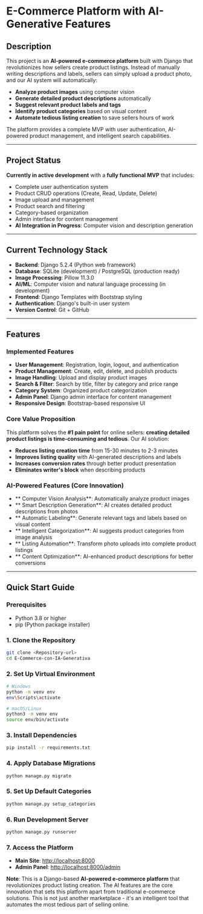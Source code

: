 # E-Commerce Platform with AI-Generative Features

## Description
This project is an **AI-powered e-commerce platform** built with Django that revolutionizes how sellers create product listings. Instead of manually writing descriptions and labels, sellers can simply upload a product photo, and our AI system will automatically:

- **Analyze product images** using computer vision
- **Generate detailed product descriptions** automatically
- **Suggest relevant product labels and tags** 
- **Identify product categories** based on visual content
- **Automate tedious listing creation** to save sellers hours of work

The platform provides a complete MVP with user authentication, AI-powered product management, and intelligent search capabilities.

---

## Project Status
**Currently in active development** with a **fully functional MVP** that includes:
- Complete user authentication system
- Product CRUD operations (Create, Read, Update, Delete)
- Image upload and management
- Product search and filtering
- Category-based organization
- Admin interface for content management
- **AI Integration in Progress**: Computer vision and description generation

---

## Current Technology Stack
- **Backend**: Django 5.2.4 (Python web framework)
- **Database**: SQLite (development) / PostgreSQL (production ready)
- **Image Processing**: Pillow 11.3.0
- **AI/ML**: Computer vision and natural language processing (in development)
- **Frontend**: Django Templates with Bootstrap styling
- **Authentication**: Django's built-in user system
- **Version Control**: Git + GitHub

---

## Features

### **Implemented Features**
- **User Management**: Registration, login, logout, and authentication
- **Product Management**: Create, edit, delete, and publish products
- **Image Handling**: Upload and display product images
- **Search & Filter**: Search by title, filter by category and price range
- **Category System**: Organized product categorization
- **Admin Panel**: Django admin interface for content management
- **Responsive Design**: Bootstrap-based responsive UI

### **Core Value Proposition**
This platform solves the **#1 pain point** for online sellers: **creating detailed product listings is time-consuming and tedious**. Our AI solution:
- **Reduces listing creation time** from 15-30 minutes to 2-3 minutes
- **Improves listing quality** with AI-generated descriptions and labels
- **Increases conversion rates** through better product presentation
- **Eliminates writer's block** when describing products

### **AI-Powered Features (Core Innovation)**
- ** Computer Vision Analysis**: Automatically analyze product images
- ** Smart Description Generation**: AI creates detailed product descriptions from photos
- ** Automatic Labeling**: Generate relevant tags and labels based on visual content
- ** Intelligent Categorization**: AI suggests product categories from image analysis
- ** Listing Automation**: Transform photo uploads into complete product listings
- ** Content Optimization**: AI-enhanced product descriptions for better conversions

---

##  Quick Start Guide

### Prerequisites
- Python 3.8 or higher
- pip (Python package installer)

### 1. **Clone the Repository**
```bash
git clone <Repository-url>
cd E-Commerce-con-IA-Generativa
```

### 2. **Set Up Virtual Environment**
```bash
# Windows
python -m venv env
env\Scripts\activate

# macOS/Linux
python3 -m venv env
source env/bin/activate
```

### 3. **Install Dependencies**
```bash
pip install -r requirements.txt
```

### 4. **Apply Database Migrations**
```bash
python manage.py migrate
```

### 5. **Set Up Default Categories**
```bash
python manage.py setup_categories
```


### 6. **Run Development Server**
```bash
python manage.py runserver
```

### 7. **Access the Platform**
- **Main Site**: [http://localhost:8000](http://localhost:8000)
- **Admin Panel**: [http://localhost:8000/admin](http://localhost:8000/admin)


**Note**: This is a Django-based **AI-powered e-commerce platform** that revolutionizes product listing creation. The AI features are the core innovation that sets this platform apart from traditional e-commerce solutions. This is not just another marketplace - it's an intelligent tool that automates the most tedious part of selling online.
